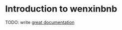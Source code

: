 # Introduction to wenxinbnb

TODO: write [great documentation](http://jacobian.org/writing/great-documentation/what-to-write/)
